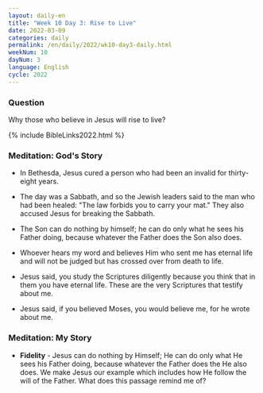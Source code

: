 ```yaml
---
layout: daily-en
title: "Week 10 Day 3: Rise to Live"
date: 2022-03-09
categories: daily
permalink: /en/daily/2022/wk10-day3-daily.html
weekNum: 10
dayNum: 3
language: English
cycle: 2022
---
```

### Question     
Why those who believe in Jesus will rise to live?

{% include BibleLinks2022.html %} 

### Meditation: God's Story   
+ In Bethesda, Jesus cured a person who had been an invalid for thirty-eight years. 

+ The day was a Sabbath, and so the Jewish leaders said to the man who had been healed: "The law forbids you to carry your mat." They also accused Jesus for breaking the Sabbath. 

+ The Son can do nothing by himself; he can do only what he sees his Father doing, because whatever the Father does the Son also does. 

+ Whoever hears my word and believes Him who sent me has eternal life and will not be judged but has crossed over from death to life. 

+ Jesus said, you study the Scriptures diligently because you think that in them you have eternal life. These are the very Scriptures that testify about me. 

+ Jesus said, if you believed Moses, you would believe me, for he wrote about me. 

### Meditation: My Story   
+ **Fidelity** - Jesus can do nothing by Himself; He can do only what He sees his Father doing, because whatever the Father does the He also does. We make Jesus our example which includes how He follow the will of the Father. What does this passage remind me of? 

